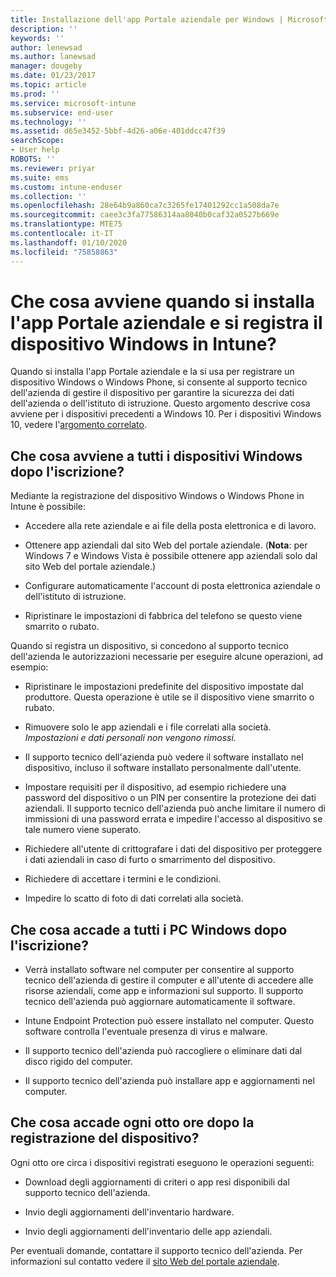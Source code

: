 ```yaml
---
title: Installazione dell'app Portale aziendale per Windows | Microsoft Docs
description: ''
keywords: ''
author: lenewsad
ms.author: lanewsad
manager: dougeby
ms.date: 01/23/2017
ms.topic: article
ms.prod: ''
ms.service: microsoft-intune
ms.subservice: end-user
ms.technology: ''
ms.assetid: d65e3452-5bbf-4d26-a06e-401ddcc47f39
searchScope:
- User help
ROBOTS: ''
ms.reviewer: priyar
ms.suite: ems
ms.custom: intune-enduser
ms.collection: ''
ms.openlocfilehash: 28e64b9a860ca7c3265fe17401292cc1a508da7e
ms.sourcegitcommit: caee3c3fa77586314aa8040b0caf32a0527b669e
ms.translationtype: MTE75
ms.contentlocale: it-IT
ms.lasthandoff: 01/10/2020
ms.locfileid: "75858863"
---
```

# <a name="what-happens-if-you-install-the-company-portal-app-and-enroll-your-windows-device-in-intune"></a>Che cosa avviene quando si installa l'app Portale aziendale e si registra il dispositivo Windows in Intune?

Quando si installa l'app Portale aziendale e la si usa per registrare un dispositivo Windows o Windows Phone, si consente al supporto tecnico dell'azienda di gestire il dispositivo per garantire la sicurezza dei dati dell'azienda o dell'istituto di istruzione. Questo argomento descrive cosa avviene per i dispositivi precedenti a Windows 10. Per i dispositivi Windows 10, vedere l'[argomento correlato](about-cp-app-for-windows-10.md).  

## <a name="what-happens-to-all-windows-devices-after-enrollment"></a>Che cosa avviene a tutti i dispositivi Windows dopo l'iscrizione?
Mediante la registrazione del dispositivo Windows o Windows Phone in Intune è possibile:

- Accedere alla rete aziendale e ai file della posta elettronica e di lavoro.

- Ottenere app aziendali dal sito Web del portale aziendale. (__Nota__: per Windows 7 e Windows Vista è possibile ottenere app aziendali solo dal sito Web del portale aziendale.)

- Configurare automaticamente l'account di posta elettronica aziendale o dell'istituto di istruzione.

- Ripristinare le impostazioni di fabbrica del telefono se questo viene smarrito o rubato.

Quando si registra un dispositivo, si concedono al supporto tecnico dell'azienda le autorizzazioni necessarie per eseguire alcune operazioni, ad esempio:

- Ripristinare le impostazioni predefinite del dispositivo impostate dal produttore. Questa operazione è utile se il dispositivo viene smarrito o rubato.

- Rimuovere solo le app aziendali e i file correlati alla società. *Impostazioni e dati personali non vengono rimossi.*

- Il supporto tecnico dell'azienda può vedere il software installato nel dispositivo, incluso il software installato personalmente dall'utente.

- Impostare requisiti per il dispositivo, ad esempio richiedere una password del dispositivo o un PIN per consentire la protezione dei dati aziendali. Il supporto tecnico dell'azienda può anche limitare il numero di immissioni di una password errata e impedire l'accesso al dispositivo se tale numero viene superato.

- Richiedere all'utente di crittografare i dati del dispositivo per proteggere i dati aziendali in caso di furto o smarrimento del dispositivo.

- Richiedere di accettare i termini e le condizioni.

- Impedire lo scatto di foto di dati correlati alla società.

## <a name="what-happens-to-all-windows-pcs-after-enrollment"></a>Che cosa accade a tutti i PC Windows dopo l'iscrizione?

- Verrà installato software nel computer per consentire al supporto tecnico dell'azienda di gestire il computer e all'utente di accedere alle risorse aziendali, come app e informazioni sul supporto. Il supporto tecnico dell'azienda può aggiornare automaticamente il software.

- Intune Endpoint Protection può essere installato nel computer. Questo software controlla l'eventuale presenza di virus e malware.

- Il supporto tecnico dell'azienda può raccogliere o eliminare dati dal disco rigido del computer.

- Il supporto tecnico dell'azienda può installare app e aggiornamenti nel computer.

## <a name="what-happens-every-eight-hours-after-device-enrollment"></a>Che cosa accade ogni otto ore dopo la registrazione del dispositivo?

Ogni otto ore circa i dispositivi registrati eseguono le operazioni seguenti:

- Download degli aggiornamenti di criteri o app resi disponibili dal supporto tecnico dell'azienda.

- Invio degli aggiornamenti dell'inventario hardware.

- Invio degli aggiornamenti dell'inventario delle app aziendali.

Per eventuali domande, contattare il supporto tecnico dell'azienda. Per informazioni sul contatto vedere il [sito Web del portale aziendale](https://go.microsoft.com/fwlink/?linkid=2010980).
